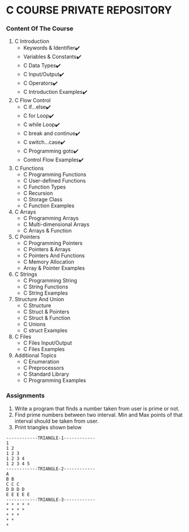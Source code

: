 # C COURSE PRIVATE REPOSITORY
### Content Of The Course
1. C Introduction
    - Keywords & Identifier:heavy_check_mark:
    - Variables & Constants:heavy_check_mark:
    - C Data Types:heavy_check_mark:
    - C Input/Output:heavy_check_mark:
    - C Operators:heavy_check_mark:
    - C Introduction Examples:heavy_check_mark:
3. C Flow Control
    - C if...else:heavy_check_mark:
    - C for Loop:heavy_check_mark:
    - C while Loop:heavy_check_mark:
    - C break and continue:heavy_check_mark:
    - C switch...case:heavy_check_mark:
    - C Programming goto:heavy_check_mark:
    - Control Flow Examples:heavy_check_mark:
5. C Functions
    - C Programming Functions
    - C User-defined Functions
    - C Function Types
    - C Recursion
    - C Storage Class
    - C Function Examples
7. C Arrays
    - C Programming Arrays
    - C Multi-dimensional Arrays
    - C Arrays & Function
9. C Pointers
    - C Programming Pointers
    - C Pointers & Arrays
    - C Pointers And Functions
    - C Memory Allocation
    - Array & Pointer Examples
11. C Strings
    - C Programming String
    - C String Functions
    - C String Examples
13. Structure And Union
    - C Structure
    - C Struct & Pointers
    - C Struct & Function
    - C Unions
    - C struct Examples
15. C Files
    - C Files Input/Output
    - C Files Examples
17. Additional Topics
    - C Enumeration
    - C Preprocessors
    - C Standard Library
    - C Programming Examples

### Assignments
1. Write a program that finds a number taken from user is prime or not.
3. Find prime numbers between two interval. Min and Max points of that interval should be taken from user.
4. Print triangles shown below
```
------------TRIANGLE-1------------
1
1 2
1 2 3
1 2 3 4
1 2 3 4 5
------------TRIANGLE-2------------
A
B B
C C C
D D D D
E E E E E
------------TRIANGLE-3------------
* * * * *
* * * *
* * * 
* *
*
```
